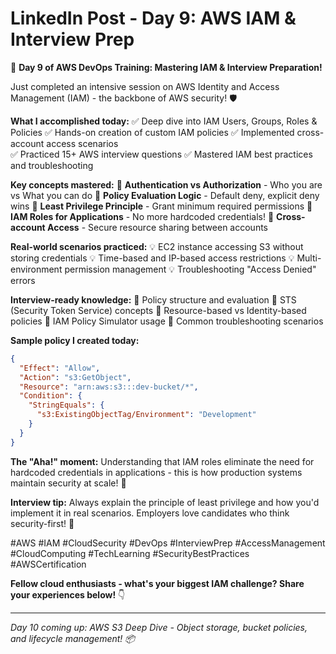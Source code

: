 # LinkedIn Post - Day 9: AWS IAM & Interview Prep

🔐 **Day 9 of AWS DevOps Training: Mastering IAM & Interview Preparation!**

Just completed an intensive session on AWS Identity and Access Management (IAM) - the backbone of AWS security! 🛡️

**What I accomplished today:**
✅ Deep dive into IAM Users, Groups, Roles & Policies
✅ Hands-on creation of custom IAM policies
✅ Implemented cross-account access scenarios  
✅ Practiced 15+ AWS interview questions
✅ Mastered IAM best practices and troubleshooting

**Key concepts mastered:**
🔹 **Authentication vs Authorization** - Who you are vs What you can do
🔹 **Policy Evaluation Logic** - Default deny, explicit deny wins
🔹 **Least Privilege Principle** - Grant minimum required permissions
🔹 **IAM Roles for Applications** - No more hardcoded credentials!
🔹 **Cross-account Access** - Secure resource sharing between accounts

**Real-world scenarios practiced:**
💡 EC2 instance accessing S3 without storing credentials
💡 Time-based and IP-based access restrictions
💡 Multi-environment permission management
💡 Troubleshooting "Access Denied" errors

**Interview-ready knowledge:**
🎯 Policy structure and evaluation
🎯 STS (Security Token Service) concepts
🎯 Resource-based vs Identity-based policies
🎯 IAM Policy Simulator usage
🎯 Common troubleshooting scenarios

**Sample policy I created today:**
```json
{
  "Effect": "Allow",
  "Action": "s3:GetObject",
  "Resource": "arn:aws:s3:::dev-bucket/*",
  "Condition": {
    "StringEquals": {
      "s3:ExistingObjectTag/Environment": "Development"
    }
  }
}
```

**The "Aha!" moment:** 
Understanding that IAM roles eliminate the need for hardcoded credentials in applications - this is how production systems maintain security at scale! 🚀

**Interview tip:** Always explain the principle of least privilege and how you'd implement it in real scenarios. Employers love candidates who think security-first! 🎯

#AWS #IAM #CloudSecurity #DevOps #InterviewPrep #AccessManagement #CloudComputing #TechLearning #SecurityBestPractices #AWSCertification

**Fellow cloud enthusiasts - what's your biggest IAM challenge? Share your experiences below!** 👇

---

*Day 10 coming up: AWS S3 Deep Dive - Object storage, bucket policies, and lifecycle management! 📦*